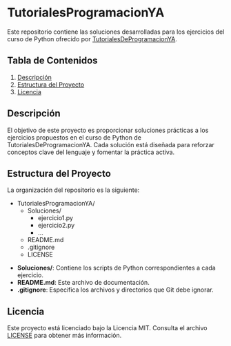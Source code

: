 # TutorialesProgramacionYA

Este repositorio contiene las soluciones desarrolladas para los ejercicios del curso de Python ofrecido por [TutorialesDeProgramacionYA](http://www.tutorialesprogramacionya.com/).

## Tabla de Contenidos

1. [Descripción](#descripción)
2. [Estructura del Proyecto](#estructura-del-proyecto)
3. [Licencia](#licencia)

## Descripción

El objetivo de este proyecto es proporcionar soluciones prácticas a los ejercicios propuestos en el curso de Python de TutorialesDeProgramacionYA. Cada solución está diseñada para reforzar conceptos clave del lenguaje y fomentar la práctica activa.

## Estructura del Proyecto

La organización del repositorio es la siguiente:

* TutorialesProgramacionYA/
  * Soluciones/
    * ejercicio1.py
    * ejercicio2.py
    * ...
  * README.md
  * .gitignore
  * LICENSE

- **Soluciones/**: Contiene los scripts de Python correspondientes a cada ejercicio.
- **README.md**: Este archivo de documentación.
- **.gitignore**: Especifica los archivos y directorios que Git debe ignorar.

## Licencia
Este proyecto está licenciado bajo la Licencia MIT. Consulta el archivo [LICENSE](LICENSE) para obtener más información.
